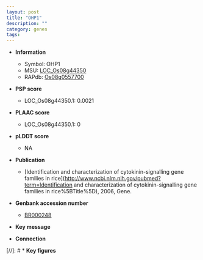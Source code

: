 ```yaml
---
layout: post
title: "OHP1"
description: ""
category: genes
tags: 
---
```


* **Information**  
    + Symbol: OHP1  
    + MSU: [LOC_Os08g44350](http://rice.plantbiology.msu.edu/cgi-bin/ORF_infopage.cgi?orf=LOC_Os08g44350)  
    + RAPdb: [Os08g0557700](http://rapdb.dna.affrc.go.jp/viewer/gbrowse_details/irgsp1?name=Os08g0557700)  

* **PSP score**  
    + LOC_Os08g44350.1: 0.0021 

* **PLAAC score**  
    + LOC_Os08g44350.1: 0 

* **pLDDT score**
    + NA


* **Publication**  
    + [Identification and characterization of cytokinin-signalling gene families in rice](http://www.ncbi.nlm.nih.gov/pubmed?term=Identification and characterization of cytokinin-signalling gene families in rice%5BTitle%5D), 2006, Gene.

* **Genbank accession number**  
    + [BR000248](http://www.ncbi.nlm.nih.gov/nuccore/BR000248)

* **Key message**  

* **Connection**  

[//]: # * **Key figures**  


